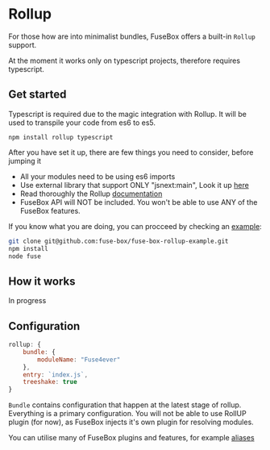# Rollup

For those how are into minimalist bundles, FuseBox offers a built-in `Rollup` support.

At the moment it works only on typescript projects, therefore requires typescript. 

## Get started

Typescript is required due to the magic integration with Rollup. It will be used to transpile your code from es6 to es5.

```
npm install rollup typescript
```

After you have set it up, there are few things you need to consider, before jumping it

* All your modules need to be using es6 imports
* Use external library that support ONLY "jsnext:main", Look it up [here](https://github.com/jsforum/jsforum/issues/5)
* Read thoroughly the Rollup [documentation](rollupjs.org)
* FuseBox API will NOT be included. You won't be able to use ANY of the FuseBox features.

If you know what you are doing, you can procceed by checking an [example](https://github.com/fuse-box/fuse-box-rollup-example):

```bash
git clone git@github.com:fuse-box/fuse-box-rollup-example.git
npm install
node fuse
```

## How it works
In progress


## Configuration

```js
rollup: {
    bundle: {
        moduleName: "Fuse4ever"
    },
    entry: `index.js`,
    treeshake: true
}
```

`Bundle` contains configuration that happen at the latest stage of rollup. Everything is a primary configuration. You will not be able to use RollUP plugin (for now), as FuseBox injects it's own plugin for resolving modules. 

You can utilise many of FuseBox plugins and features, for example [aliases](#alias)


